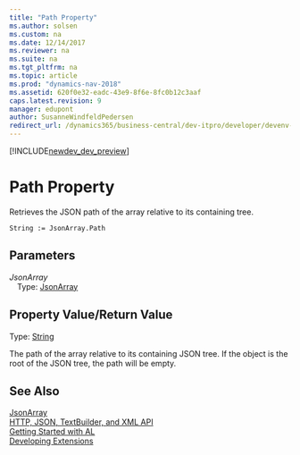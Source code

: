 ```yaml
---
title: "Path Property"
ms.author: solsen
ms.custom: na
ms.date: 12/14/2017
ms.reviewer: na
ms.suite: na
ms.tgt_pltfrm: na
ms.topic: article
ms.prod: "dynamics-nav-2018"
ms.assetid: 620f0e32-eadc-43e9-8f6e-8fc0b12c3aaf
caps.latest.revision: 9
manager: edupont
author: SusanneWindfeldPedersen
redirect_url: /dynamics365/business-central/dev-itpro/developer/devenv-restapi-overview
---
```


[!INCLUDE[newdev_dev_preview](../includes/newdev_dev_preview.md)]

# Path Property
Retrieves the JSON path of the array relative to its containing tree.

```
String := JsonArray.Path
```

## Parameters
*JsonArray*  
&emsp;Type: [JsonArray](jsonarray-class.md)

## Property Value/Return Value
Type: [String](../datatypes/devenv-text-data-type.md)

The path of the array relative to its containing JSON tree.
If the object is the root of the JSON tree, the path will be empty.

## See Also
[JsonArray](jsonarray-class.md)  
[HTTP, JSON, TextBuilder, and XML API](../devenv-restapi-overview.md)  
[Getting Started with AL](../devenv-get-started.md)  
[Developing Extensions](../devenv-dev-overview.md)
